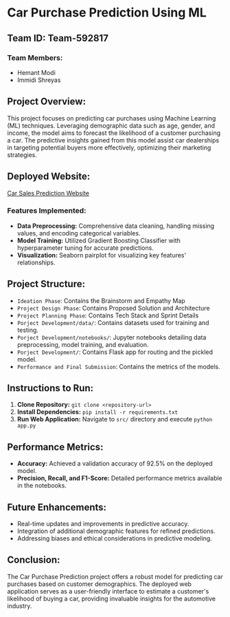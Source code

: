 # Car Purchase Prediction Using ML

## Team ID: Team-592817

### Team Members:
- Hemant Modi
- Immidi Shreyas

## Project Overview:
This project focuses on predicting car purchases using Machine Learning (ML) techniques. Leveraging demographic data such as age, gender, and income, the model aims to forecast the likelihood of a customer purchasing a car. The predictive insights gained from this model assist car dealerships in targeting potential buyers more effectively, optimizing their marketing strategies.

## Deployed Website:
[Car Sales Prediction Website](https://carsalespredict.azurewebsites.net/)

### Features Implemented:
- **Data Preprocessing:** Comprehensive data cleaning, handling missing values, and encoding categorical variables.
- **Model Training:** Utilized Gradient Boosting Classifier with hyperparameter tuning for accurate predictions.
- **Visualization:** Seaborn pairplot for visualizing key features' relationships.

## Project Structure:
- `Ideation Phase`: Contains the Brainstorm and Empathy Map
- `Project Design Phase`: Contains Proposed Solution and Architecture
- `Project Planning Phase`: Contains Tech Stack and Sprint Details
- `Porject Development/data/`: Contains datasets used for training and testing.
- `Porject Development/notebooks/`: Jupyter notebooks detailing data preprocessing, model training, and evaluation.
- `Porject Development/`: Contains Flask app for routing and the pickled model.
- `Performance and Final Submission`: Contains the metrics of the models.

## Instructions to Run:
1. **Clone Repository:** `git clone <repository-url>`
2. **Install Dependencies:** `pip install -r requirements.txt`
3. **Run Web Application:** Navigate to `src/` directory and execute `python app.py`

## Performance Metrics:
- **Accuracy:** Achieved a validation accuracy of 92.5% on the deployed model.
- **Precision, Recall, and F1-Score:** Detailed performance metrics available in the notebooks.

## Future Enhancements:
- Real-time updates and improvements in predictive accuracy.
- Integration of additional demographic features for refined predictions.
- Addressing biases and ethical considerations in predictive modeling.

## Conclusion:
The Car Purchase Prediction project offers a robust model for predicting car purchases based on customer demographics. The deployed web application serves as a user-friendly interface to estimate a customer's likelihood of buying a car, providing invaluable insights for the automotive industry.
